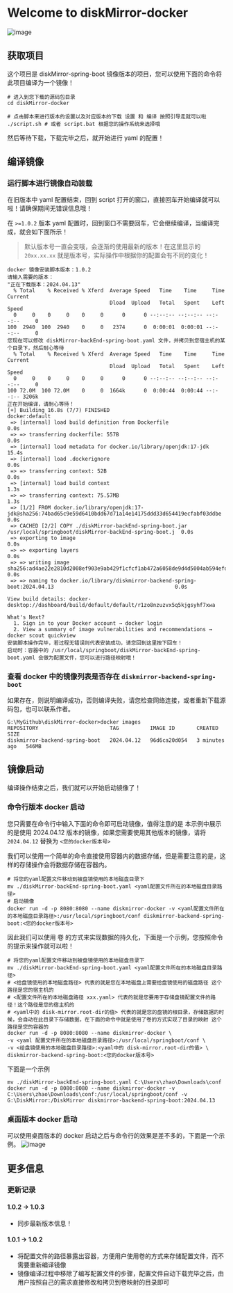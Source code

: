 # Welcome to diskMirror-docker

![image](https://private-user-images.githubusercontent.com/113756063/325554789-93b519e7-357e-4621-9127-d4edbfd47b3a.png?jwt=eyJhbGciOiJIUzI1NiIsInR5cCI6IkpXVCJ9.eyJpc3MiOiJnaXRodWIuY29tIiwiYXVkIjoicmF3LmdpdGh1YnVzZXJjb250ZW50LmNvbSIsImtleSI6ImtleTUiLCJleHAiOjE3MTQwMzkyMDksIm5iZiI6MTcxNDAzODkwOSwicGF0aCI6Ii8xMTM3NTYwNjMvMzI1NTU0Nzg5LTkzYjUxOWU3LTM1N2UtNDYyMS05MTI3LWQ0ZWRiZmQ0N2IzYS5wbmc_WC1BbXotQWxnb3JpdGhtPUFXUzQtSE1BQy1TSEEyNTYmWC1BbXotQ3JlZGVudGlhbD1BS0lBVkNPRFlMU0E1M1BRSzRaQSUyRjIwMjQwNDI1JTJGdXMtZWFzdC0xJTJGczMlMkZhd3M0X3JlcXVlc3QmWC1BbXotRGF0ZT0yMDI0MDQyNVQwOTU1MDlaJlgtQW16LUV4cGlyZXM9MzAwJlgtQW16LVNpZ25hdHVyZT1jYjEyNjlkYWVjZTQyOTIyNWYyN2U0MDYwZWIyNTc1MGVkMGRjZjRkMDRmMjUyMzQwNzhhZDY4YmFiNTA2YWVhJlgtQW16LVNpZ25lZEhlYWRlcnM9aG9zdCZhY3Rvcl9pZD0wJmtleV9pZD0wJnJlcG9faWQ9MCJ9.NFBikecjgjHW3OjRn8v7g9KyGC5tO95MwxPB7TndjoM)

## 获取项目

这个项目是 diskMirror-spring-boot 镜像版本的项目，您可以使用下面的命令将此项目编译为一个镜像！

```
# 进入到您下载的源码包目录
cd diskMirror-docker

# 点击脚本来进行版本的设置以及对应版本的下载 设置 和 编译 按照引导走就可以啦
./script.sh # 或者 script.bat 根据您的操作系统来选择哦
```

然后等待下载，下载完毕之后，就开始进行 yaml 的配置！

## 编译镜像

### 运行脚本进行镜像自动装载

在旧版本中 yaml 配置结束，回到 script 打开的窗口，直接回车开始编译就可以啦！请确保期间无错误信息哦！

在 `>=1.0.2` 版本 yaml 配置时，回到窗口不需要回车，它会继续编译，当编译完成，就会如下面所示！

> 默认版本号一直会变哦，会逐渐的使用最新的版本！在这里显示的 `20xx.xx.xx` 就是版本号，实际操作中根据你的配置会有不同的变化！

```
docker 镜像安装脚本版本：1.0.2
请输入需要的版本：
"正在下载版本：2024.04.13"
  % Total    % Received % Xferd  Average Speed   Time    Time     Time  Current
                                 Dload  Upload   Total   Spent    Left  Speed
  0     0    0     0    0     0      0      0 --:--:-- --:--:-- --:--:--     0
100  2940  100  2940    0     0   2374      0  0:00:01  0:00:01 --:--:--     0
您现在可以修改 diskMirror-backEnd-spring-boot.yaml 文件，并拷贝到您宿主机的某个目录下，然后耐心等待
  % Total    % Received % Xferd  Average Speed   Time    Time     Time  Current
                                 Dload  Upload   Total   Spent    Left  Speed
  0     0    0     0    0     0      0      0 --:--:-- --:--:-- --:--:--     0
100 72.0M  100 72.0M    0     0  1664k      0  0:00:44  0:00:44 --:--:-- 3206k
正在开始编译，请耐心等待！
[+] Building 16.8s (7/7) FINISHED                                                                        docker:default
 => [internal] load build definition from Dockerfile                                                               0.0s
 => => transferring dockerfile: 557B                                                                               0.0s
 => [internal] load metadata for docker.io/library/openjdk:17-jdk                                                 15.4s
 => [internal] load .dockerignore                                                                                  0.0s
 => => transferring context: 52B                                                                                   0.0s
 => [internal] load build context                                                                                  1.3s
 => => transferring context: 75.57MB                                                                               1.3s
 => [1/2] FROM docker.io/library/openjdk:17-jdk@sha256:74bad65c9e59d6410bdd67d71a14e14175ddd33d654419ecfabf03ddbe  0.0s
 => CACHED [2/2] COPY ./diskMirror-backEnd-spring-boot.jar /usr/local/springboot/diskMirror-backEnd-spring-boot.j  0.0s
 => exporting to image                                                                                             0.0s
 => => exporting layers                                                                                            0.0s
 => => writing image sha256:ad4ae22e2810d2008ef903e9ab429f1cfcf1ab472a6058de9d4d5004ab594efd                       0.0s
 => => naming to docker.io/library/diskmirror-backend-spring-boot:2024.04.13                                       0.0s

View build details: docker-desktop://dashboard/build/default/default/r1zo8nzuzvx5q5kjgsyhf7xwa

What's Next?
  1. Sign in to your Docker account → docker login
  2. View a summary of image vulnerabilities and recommendations → docker scout quickview
安装脚本操作完毕，若过程无错误则代表安装成功，请您回到这里按下回车！
启动时：容器中的 /usr/local/springboot/diskMirror-backEnd-spring-boot.yaml 会做为配置文件，您可以进行路径映射哦！
```

### 查看 docker 中的镜像列表是否存在 `diskmirror-backend-spring-boot`

如果存在，则说明编译成功，否则编译失败，请您检查网络连接，或者重新下载源码包，也可以联系作者。

```
G:\MyGithub\diskMirror-docker>docker images
REPOSITORY                       TAG          IMAGE ID       CREATED         SIZE
diskmirror-backend-spring-boot   2024.04.12   96d6ca20d054   3 minutes ago   546MB
```

## 镜像启动

编译操作结束之后，我们就可以开始启动镜像了！

### 命令行版本 docker 启动

您只需要在命令行中输入下面的命令即可启动镜像，值得注意的是 本示例中展示的是使用 2024.04.12
版本的镜像，如果您需要使用其他版本的镜像，请将 `2024.04.12` 替换为 `<您的docker版本号>`

我们可以使用一个简单的命令直接使用容器内的数据存储，但是需要注意的是，这样的存储操作会将数据存储在容器内。

```
# 将您的yaml配置文件移动到被盘镜使用的本地磁盘目录下
mv ./diskMirror-backEnd-spring-boot.yaml <yaml配置文件所在的本地磁盘目录路径>
# 启动镜像
docker run -d -p 8080:8080 --name diskmirror-docker -v <yaml配置文件所在的本地磁盘目录路径>:/usr/local/springboot/conf diskmirror-backend-spring-boot:<您的docker版本号>
```

因此我们可以使用 卷 的方式来实现数据的持久化，下面是一个示例，您按照命令的提示来操作就可以啦！

```shell
# 将您的yaml配置文件移动到被盘镜使用的本地磁盘目录下
mv ./diskMirror-backEnd-spring-boot.yaml <yaml配置文件所在的本地磁盘目录路径>
# <给盘镜使用的本地磁盘路径> 代表的就是您在本地磁盘上需要给盘镜使用的磁盘路径 这个路径是您的宿主机的
# <配置文件所在的本地磁盘路径 xxx.yaml> 代表的就是您要用于存储盘镜配置文件的路径！这个路径是您的宿主机的
# <yaml中的 disk-mirror.root-dir的值> 代表的就是您的盘镜的根目录，存储数据的时候，会自动在此目录下存储数据，在下面的命令中就是使用了卷的方式实现了目录的映射 这个路径是您的容器的
docker run -d -p 8080:8080 --name diskmirror-docker \
-v <yaml 配置文件所在的本地磁盘目录路径>:/usr/local/springboot/conf \
-v <给盘镜使用的本地磁盘目录路径>:<yaml中的 disk-mirror.root-dir的值> \
diskmirror-backend-spring-boot:<您的docker版本号> 
```

下面是一个示例

```shell
mv ./diskMirror-backEnd-spring-boot.yaml C:\Users\zhao\Downloads\conf
docker run -d -p 8080:8080 --name diskmirror-docker -v C:\Users\zhao\Downloads\conf:/usr/local/springboot/conf -v G:\DiskMirror:/DiskMirror diskmirror-backend-spring-boot:2024.04.13
```

### 桌面版本 docker 启动

可以使用桌面版本的 docker 启动之后与命令行的效果是差不多的，下面是一个示例。
![image](https://github.com/BeardedManZhao/diskMirror-docker/assets/113756063/48d31c56-96d1-4082-a6a2-c7d93236dbf7)

## 更多信息

### 更新记录

#### 1.0.2 → 1.0.3

- 同步最新版本信息！

#### 1.0.1 → 1.0.2

- 将配置文件的路径暴露出容器，方便用户使用卷的方式来存储配置文件，而不需要重新编译镜像
- 镜像编译过程中移除了编写配置文件的步骤，配置文件自动下载完毕之后，由用户按照自己的需求直接修改和拷贝到卷映射的目录即可
